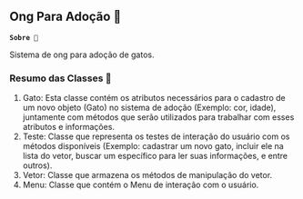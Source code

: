 ## Ong Para Adoção 🌸

**`Sobre 📌`**

Sistema de ong para adoção de gatos.

### Resumo das Classes 🧮

1. Gato:  Esta classe contém os atributos necessários para o cadastro de um novo objeto (Gato) no sistema de adoção (Exemplo: cor, idade), juntamente com métodos que serão utilizados para trabalhar com esses atributos e informações. 
2. Teste: Classe que representa os testes de interação do usuário com os métodos disponíveis (Exemplo: cadastrar um novo gato, incluir ele na lista do vetor, buscar um específico para ler suas informações, e entre outros).
3. Vetor: Classe que armazena os métodos de manipulação do vetor.
4. Menu: Classe que contém o Menu de interação com o usuário.  
